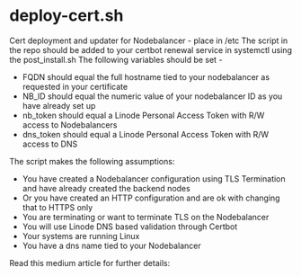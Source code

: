 # deploy-cert.sh
Cert deployment and updater for Nodebalancer - place in /etc
The script in the repo should be added to your certbot renewal service in systemctl using the post_install.sh
The following variables should be set -
- FQDN should equal the full hostname tied to your nodebalancer as requested in your certificate
- NB_ID should equal the numeric value of your nodebalancer ID as you have already set up
- nb_token should equal a Linode Personal Access Token with R/W access to Nodebalancers
- dns_token should equal a Linode Personal Access Token with R/W access to DNS

The script makes the following assumptions:
  - You have created a Nodebalancer configuration using TLS Termination and have already created the backend nodes
  - Or you have created an HTTP configuration and are ok with changing that to HTTPS only
  - You are terminating or want to terminate TLS on the Nodebalancer
  - You will use Linode DNS based validation through Certbot
  - Your systems are running Linux
  - You have a dns name tied to your Nodebalancer
  
Read this medium article for further details:
